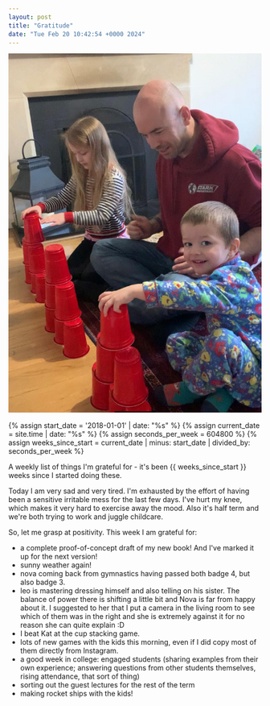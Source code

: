 ```yaml
---
layout: post
title: "Gratitude"
date: "Tue Feb 20 10:42:54 +0000 2024"
---
```

![The family about to do the cups game](/assets/images/leoandthecups.png)

{% assign start_date = '2018-01-01' | date: "%s" %}
{% assign current_date = site.time | date: "%s" %}
{% assign seconds_per_week = 604800 %}
{% assign weeks_since_start = current_date | minus: start_date | divided_by: seconds_per_week %}

A weekly list of things I'm grateful for - it's been {{ weeks_since_start }} weeks since I started doing these. 


Today I am very sad and very tired.  I'm exhausted by the effort of having been a sensitive irritable mess for the last few days. I've hurt my knee, which makes it very hard to exercise away the mood.  Also it's half term and we're both trying to work and juggle childcare.  

So, let me grasp at positivity. This week I am grateful for: 

* a complete proof-of-concept draft of my new book! And I've marked it up for the next version! 
* sunny weather again! 
* nova coming back from gymnastics having passed both badge 4, but also badge 3.
* leo is mastering dressing himself and also telling on his sister.  The balance of power there is shifting a little bit and Nova is far from happy about it.  I suggested to her that I put a camera in the living room to see which of them was in the right and she is extremely against it for no reason she can quite explain :D 
* I beat Kat at the cup stacking game.  
* lots of new games with the kids this morning, even if I did copy most of them directly from Instagram. 
* a good week in college: engaged students (sharing examples from their own experience; answering questions from other students themselves, rising attendance, that sort of thing) 
* sorting out the guest lectures for the rest of the term 
* making rocket ships with the kids! 

